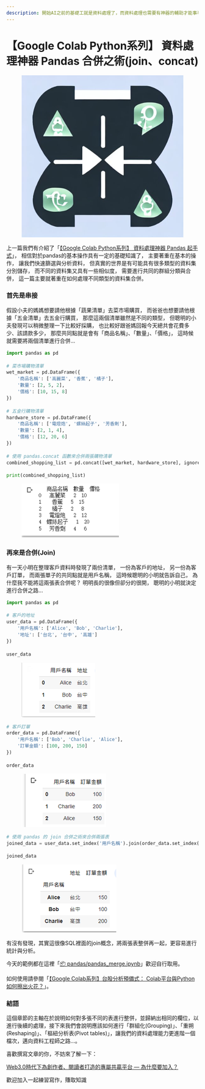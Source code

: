 ```yaml
---
description: 開始AI之前的基礎工就是資料處理了，而資料處理也需要有神器的輔助才能事半功倍，Pandas正是我們的神兵利器...
---
```


# 【Google Colab Python系列】 資料處理神器 Pandas 合併之術(join、concat)



<figure><img src="../.gitbook/assets/merge.jpg" alt=""><figcaption></figcaption></figure>

上一篇我們有介紹了「[【Google Colab Python系列】 資料處理神器 Pandas 起手式](https://www.potatomedia.co/s/pYiFElO)」， 相信對於pandas的基本操作具有一定的基礎知識了， 主要著重在基本的操作， 讓我們快速篩選與分析資料， 但真實的世界是有可能具有很多類型的資料集分別儲存， 而不同的資料集又具有一些相似度， 需要進行共同的群組分類與合併， 這一篇主要就著重在如何處理不同類型的資料集合併。

### 首先是串接

假設小夫的媽媽想要請他根據「蔬果清單」去菜市場購買， 而爸爸也想要請他根據「五金清單」去五金行購買， 那麼這兩個清單雖然是不同的類型， 但聰明的小夫發現可以稍微整理一下比較好採購， 也比較好跟爸媽回報今天總共會花費多少、該請款多少， 那麼共同點就是會有「商品名稱」、「數量」、「價格」， 這時候就需要將兩個清單進行合併…

```python
import pandas as pd

# 菜市場購物清單
wet_market = pd.DataFrame({
    '商品名稱': ['高麗菜', '香蕉', '橘子'],
    '數量': [2, 5, 2],
    '價格': [10, 15, 8]
})

# 五金行購物清單
hardware_store = pd.DataFrame({
    '商品名稱': ['電燈炮', '螺絲起子', '芳香劑'],
    '數量': [2, 1, 4],
    '價格': [12, 20, 6]
})

# 使用 pandas.concat 函數來合併兩張購物清單
combined_shopping_list = pd.concat([wet_market, hardware_store], ignore_index=True)

print(combined_shopping_list)
```

<figure><img src="../.gitbook/assets/串接.png" alt=""><figcaption></figcaption></figure>

### 再來是合併(Join)

有一天小明在整理客戶資料時發現了兩份清單， 一份為客戶的地址， 另一份為客戶訂單， 而兩張單子的共同點就是用戶名稱， 這時候聰明的小明就告訴自己， 為什麼我不能將這兩張表合併呢？ 明明長的很像但卻分的很開， 聰明的小明就決定進行合併之路...

```python
import pandas as pd

# 客戶的地址
user_data = pd.DataFrame({
    '用戶名稱': ['Alice', 'Bob', 'Charlie'],
    '地址': ['台北', '台中', '高雄']
})

user_data
```



<figure><img src="../.gitbook/assets/客戶的地址.png" alt=""><figcaption></figcaption></figure>

```python
# 客戶訂單
order_data = pd.DataFrame({
    '用戶名稱': ['Bob', 'Charlie', 'Alice'],
    '訂單金額': [100, 200, 150]
})

order_data
```

<figure><img src="../.gitbook/assets/客戶的訂單.png" alt=""><figcaption></figcaption></figure>

```python
# 使用 pandas 的 join 合併之術來合併兩張表
joined_data = user_data.set_index('用戶名稱').join(order_data.set_index('用戶名稱'))

joined_data
```



<figure><img src="../.gitbook/assets/合併.png" alt=""><figcaption></figcaption></figure>

有沒有發現，其實這很像SQL裡面的join概念，將兩張表整併再一起，更容易進行統計與分析。

今天的範例都在這裡「[📦 pandas/pandas\_merge.ipynb](https://github.com/weihanchen/google-colab-python-learn/blob/main/jupyter-examples/pandas/pandas\_merge.ipynb)」歡迎自行取用。

如何使用請參閱「[【Google Colab系列】台股分析預備式： Colab平台與Python如何擦出火花？](https://www.potatomedia.co/s/aNLHZe3S)」。

### 結語

這個章節的主軸在於說明如何對多張不同的表進行整併，並歸納出相同的欄位，以進行後續的處理，接下來我們會說明應該如何進行「群組化(Grouping)」、「重朔(Reshaping)」、「樞紐分析表(Pivot tables)」，讓我們的資料處理能力更進階一個檔次，邁向資料工程師之路…。

喜歡撰寫文章的你，不妨來了解一下：

[Web3.0時代下為創作者、閱讀者打造的專屬共贏平台 — 為什麼要加入？](https://www.potatomedia.co/s/2PmFxsq)

歡迎加入一起練習寫作，賺取知識
